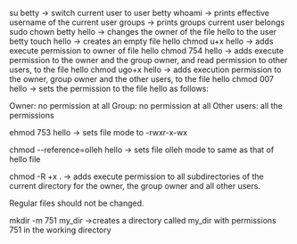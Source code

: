 su betty -> switch current user to user betty
whoami -> prints effective username of the current user
groups -> prints groups current user belongs
sudo chown betty hello -> changes the owner of the file hello to the user betty
touch hello -> creates an empty file hello
chmod u+x hello -> adds execute permission to owner of file hello
chmod 754 hello -> adds execute permission to the owner and the group owner, and read permission to other users, to the file hello
chmod ugo+x hello -> adds execution permission to the owner, group owner and the other users, to the file hello
chmod 007 hello -> sets the permission to the file hello as follows:

Owner: no permission at all
Group: no permission at all
Other users: all the permissions

ehmod 753 hello -> sets file mode to -rwxr-x-wx

chmod --reference=olleh hello -> sets file olleh mode to same as that of hello file

chmod -R +x . ->  adds execute permission to all subdirectories of the current directory for the owner, the group owner and all other users.

Regular files should not be changed.

mkdir -m 751 my_dir ->creates a directory called my_dir with permissions 751 in the working directory
